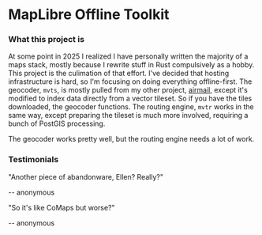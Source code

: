 # MapLibre Offline Toolkit

### What this project is

At some point in 2025 I realized I have personally written the majority of a maps stack, mostly because I rewrite stuff in Rust compulsively as a hobby. This project is the culimation of that effort. I've decided that hosting infrastructure is hard, so I'm focusing on doing everything offline-first. The geocoder, `mvts`, is mostly pulled from my other project, [airmail](https://github.com/ellenhp/airmail), except it's modified to index data directly from a vector tileset. So if you have the tiles downloaded, the geocoder functions. The routing engine, `mvtr` works in the same way, except preparing the tileset is much more involved, requiring a bunch of PostGIS processing.

The geocoder works pretty well, but the routing engine needs a lot of work.

### Testimonials

"Another piece of abandonware, Ellen? Really?"

-- anonymous

"So it's like CoMaps but worse?"

-- anonymous

